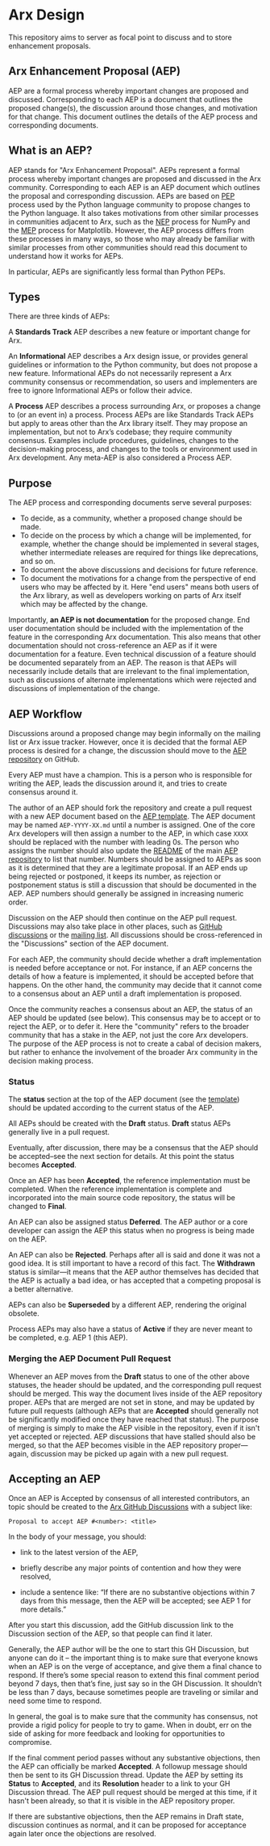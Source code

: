# Arx Design

This repository aims to server as focal point to discuss and to store
enhancement proposals.

## Arx Enhancement Proposal (AEP)

AEP are a formal process whereby important changes are proposed and
discussed. Corresponding to each AEP is a document that outlines the
proposed change(s), the discussion around those changes, and motivation for
that change. This document outlines the details of the AEP process and
corresponding documents.

## What is an AEP?

AEP stands for "Arx Enhancement Proposal". AEPs represent a formal
process whereby important changes are proposed and discussed in the Arx
community. Corresponding to each AEP is an AEP document which outlines
the proposal and corresponding discussion. AEPs are based on
[PEP](https://www.python.org/dev/peps/) process used by the Python language
community to propose changes to the Python language. It also takes motivations
from other similar processes in communities adjacent to Arx, such as the
[NEP](https://numpy.org/neps/nep-0000.html) process for NumPy and the
[MEP](https://matplotlib.org/devel/MEP/index.html) process for Matplotlib.
However, the AEP process differs from these processes in many ways, so
those who may already be familiar with similar processes from other
communities should read this document to understand how it works for AEPs.

In particular, AEPs are significantly less formal than Python PEPs.

## Types

There are three kinds of AEPs:

A **Standards Track** AEP describes a new feature or important change for
Arx.

An **Informational** AEP describes a Arx design issue, or provides general
guidelines or information to the Python community, but does not propose a new
feature. Informational AEPs do not necessarily represent a Arx community
consensus or recommendation, so users and implementers are free to ignore
Informational AEPs or follow their advice.

A **Process** AEP describes a process surrounding Arx, or proposes a
change to (or an event in) a process. Process AEPs are like Standards Track
AEPs but apply to areas other than the Arx library itself. They may
propose an implementation, but not to Arx’s codebase; they require community
consensus. Examples include procedures, guidelines, changes to the
decision-making process, and changes to the tools or environment used in Arx
development. Any meta-AEP is also considered a Process AEP.

## Purpose

The AEP process and corresponding documents serve several purposes:

- To decide, as a community, whether a proposed change should be made.
- To decide on the process by which a change will be implemented, for example,
  whether the change should be implemented in several stages, whether
  intermediate releases are required for things like deprecations, and so on.
- To document the above discussions and decisions for future reference.
- To document the motivations for a change from the perspective of end users
  who may be affected by it. Here "end users" means both users of the Arx
  library, as well as developers working on parts of Arx itself which may be
  affected by the change.

Importantly, **an AEP is not documentation** for the proposed change. End
user documentation should be included with the implementation of the feature
in the corresponding Arx documentation. This also means that other
documentation should not cross-reference an AEP as if it were documentation
for a feature. Even technical discussion of a feature should be documented
separately from an AEP. The reason is that AEPs will necessarily include
details that are irrelevant to the final implementation, such as discussions
of alternate implementations which were rejected and discussions of
implementation of the change.

## AEP Workflow

Discussions around a proposed change may begin informally on the mailing list
or Arx issue tracker. However, once it is decided that the formal AEP
process is desired for a change, the discussion should move to the
[AEP repository](https://github.com/arx-org/arx-design) on GitHub.

Every AEP must have a champion. This is a person who is responsible for
writing the AEP, leads the discussion around it, and tries to create
consensus around it.

The author of an AEP should fork the repository and create a pull request
with a new AEP document based on the [AEP template](AEP-template).
The AEP document may be named `AEP-YYYY-XX.md` until a number is assigned.
One of the core Arx developers will then assign a number to the AEP, in
which case `XXXX` should be replaced with the number with leading 0s. The
person who assigns the number should also update the
[README](https://github.com/arx-org/arx-design/blob/main/README.md) of the main
[AEP repository](https://github.com/arx-org/arx-design) to list that number.
Numbers should be assigned to AEPs as soon as it is determined that they
are a legitimate proposal. If an AEP ends up being rejected or postponed, it
keeps its number, as rejection or postponement status is still a discussion
that should be documented in the AEP. AEP numbers should generally be
assigned in increasing numeric order.

Discussion on the AEP should then continue on the AEP pull request.
Discussions may also take place in other places, such as [GitHub
discussions](https://github.com/arx-org/arx-design/discussions) or the [mailing
list](http://groups.google.com/group/Arx). All discussions should be
cross-referenced in the "Discussions" section of the AEP document.

For each AEP, the community should decide whether a draft implementation is
needed before acceptance or not. For instance, if an AEP concerns the
details of how a feature is implemented, it should be accepted before that
happens. On the other hand, the community may decide that it cannot come to a
consensus about an AEP until a draft implementation is proposed.

Once the community reaches a consensus about an AEP, the status of an AEP
should be updated (see below). This consensus may be to accept or to reject
the AEP, or to defer it. Here the "community" refers to the broader
community that has a stake in the AEP, not just the core Arx developers.
The purpose of the AEP process is not to create a cabal of decision makers,
but rather to enhance the involvement of the broader Arx community in the
decision making process.

### Status

The **status** section at the top of the AEP document (see the
[template](AEP-template)) should be updated according to the current status
of the AEP.

All AEPs should be created with the **Draft** status. **Draft** status
AEPs generally live in a pull request.

Eventually, after discussion, there may be a consensus that the AEP should
be accepted–see the next section for details. At this point the status
becomes **Accepted**.

Once an AEP has been **Accepted**, the reference implementation must be
completed. When the reference implementation is complete and incorporated into
the main source code repository, the status will be changed to **Final**.

An AEP can also be assigned status **Deferred**. The AEP author or a core
developer can assign the AEP this status when no progress is being made on
the AEP.

An AEP can also be **Rejected**. Perhaps after all is said and done it was
not a good idea. It is still important to have a record of this fact. The
**Withdrawn** status is similar—it means that the AEP author themselves has
decided that the AEP is actually a bad idea, or has accepted that a
competing proposal is a better alternative.

AEPs can also be **Superseded** by a different AEP, rendering the
original obsolete.

Process AEPs may also have a status of **Active** if they are never meant
to be completed, e.g. AEP 1 (this AEP).

### Merging the AEP Document Pull Request

Whenever an AEP moves from the **Draft** status to one of the other above
statuses, the header should be updated, and the corresponding pull request
should be merged. This way the document lives inside of the AEP repository
proper. AEPs that are merged are not set in stone, and may be updated by
future pull requests (although AEPs that are **Accepted** should generally
not be significantly modified once they have reached that status). The purpose
of merging is simply to make the AEP visible in the repository, even if it
isn't yet accepted or rejected. AEP discussions that have stalled should
also be merged, so that the AEP becomes visible in the AEP repository
proper—again, discussion may be picked up again with a new pull request.

## Accepting an AEP

Once an AEP is Accepted by consensus of all interested contributors, an
topic should be created to the
[Arx GitHub Discussions](https://github.com/arx-org/arx/discussions)
with a subject like:

    Proposal to accept AEP #<number>: <title>

In the body of your message, you should:

- link to the latest version of the AEP,

- briefly describe any major points of contention and how they were resolved,

- include a sentence like: “If there are no substantive objections within 7
  days from this message, then the AEP will be accepted; see AEP 1 for
  more details.”

After you start this discussion, add the GitHub discussion link
to the Discussion section of the AEP, so that people can find it later.

Generally, the AEP author will be the one to start this GH Discussion,
but anyone can do it – the important thing is to make sure that everyone
knows when an AEP is on the verge of acceptance, and give them a final
chance to respond. If there’s some special reason to extend this final
comment period beyond 7 days, then that’s fine, just say so in the GH Discussion.
It shouldn’t be less than 7 days, because sometimes people are traveling
or similar and need some time to respond.

In general, the goal is to make sure that the community has consensus, not
provide a rigid policy for people to try to game. When in doubt, err on the
side of asking for more feedback and looking for opportunities to compromise.

If the final comment period passes without any substantive objections, then
the AEP can officially be marked **Accepted**. A followup message should then
be sent to its GH Discussion thread. Update the AEP by setting its **Status** to
**Accepted**, and its **Resolution** header to a link to your GH Discussion thread.
The AEP pull request should be merged at this time, if it hasn't been
already, so that it is visible in the AEP repository proper.

If there are substantive objections, then the AEP remains in Draft state,
discussion continues as normal, and it can be proposed for acceptance again
later once the objections are resolved.

